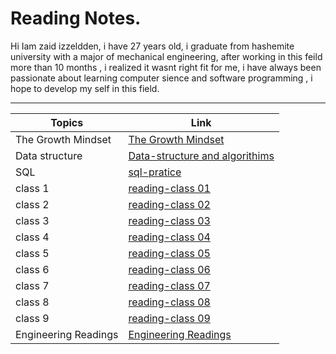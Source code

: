 # Reading Notes.

Hi Iam zaid izzeldden, i have 27 years old, i graduate from hashemite university with a major of mechanical engineering, after working in this feild more than 10 months , i realized it wasnt right fit for me, i have always been passionate about learning computer sience and software programming , i hope to develop my self in this field. 

---


| Topics               | Link                                                          |
|----------------------|---------------------------------------------------------------|
| The Growth Mindset   | [The Growth Mindset](grouthMindmd)                            |
| Data structure       | [Data-structure and algorithims](data-tructure-algorithimsmd) |
| SQL                  | [sql-pratice](sql-practicingmd)                               |
| class 1              | [reading-class 01](reading-class01md)                         |
| class 2              | [reading-class 02](reading-class02md)                         |
| class 3              | [reading-class 03](reading-class03md)                         |
| class 4              | [reading-class 04](reading-class04.md)                        |
| class 5              | [reading-class 05](reading-class05.md)                        |
| class 6              | [reading-class 06](reading-class06.md)                        |
| class 7              | [reading-class 07](reading-class07.md)                        |
| class 8              | [reading-class 08](reading-class08.md)                        |
| class 9              | [reading-class 09](reading-class09.md)                        |
| Engineering Readings | [Engineering Readings](engineering-reading.md)                |


